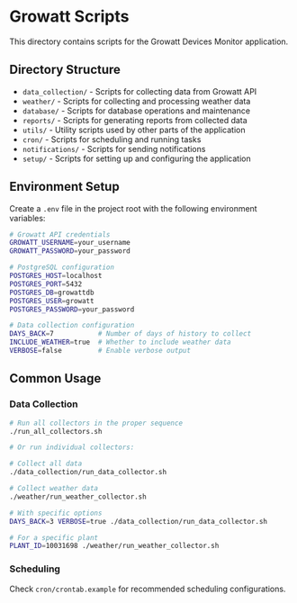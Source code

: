 # Growatt Scripts

This directory contains scripts for the Growatt Devices Monitor application.

## Directory Structure

- `data_collection/` - Scripts for collecting data from Growatt API
- `weather/` - Scripts for collecting and processing weather data
- `database/` - Scripts for database operations and maintenance
- `reports/` - Scripts for generating reports from collected data
- `utils/` - Utility scripts used by other parts of the application
- `cron/` - Scripts for scheduling and running tasks
- `notifications/` - Scripts for sending notifications
- `setup/` - Scripts for setting up and configuring the application

## Environment Setup

Create a `.env` file in the project root with the following environment variables:

```bash
# Growatt API credentials
GROWATT_USERNAME=your_username
GROWATT_PASSWORD=your_password

# PostgreSQL configuration
POSTGRES_HOST=localhost
POSTGRES_PORT=5432
POSTGRES_DB=growattdb
POSTGRES_USER=growatt
POSTGRES_PASSWORD=your_password

# Data collection configuration
DAYS_BACK=7           # Number of days of history to collect
INCLUDE_WEATHER=true  # Whether to include weather data
VERBOSE=false         # Enable verbose output
```

## Common Usage

### Data Collection

```bash
# Run all collectors in the proper sequence
./run_all_collectors.sh

# Or run individual collectors:

# Collect all data
./data_collection/run_data_collector.sh

# Collect weather data
./weather/run_weather_collector.sh

# With specific options
DAYS_BACK=3 VERBOSE=true ./data_collection/run_data_collector.sh

# For a specific plant
PLANT_ID=10031698 ./weather/run_weather_collector.sh
```

### Scheduling

Check `cron/crontab.example` for recommended scheduling configurations.

